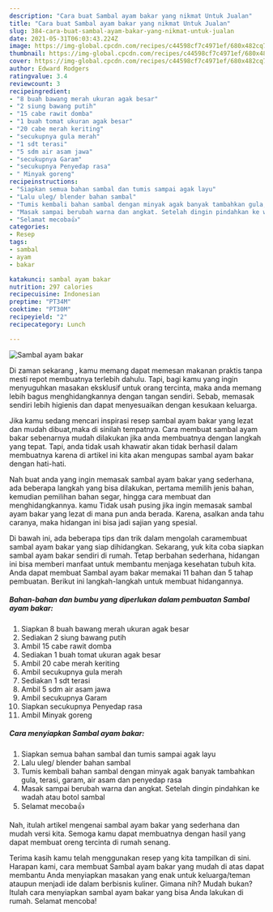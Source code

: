 ```yaml
---
description: "Cara buat Sambal ayam bakar yang nikmat Untuk Jualan"
title: "Cara buat Sambal ayam bakar yang nikmat Untuk Jualan"
slug: 384-cara-buat-sambal-ayam-bakar-yang-nikmat-untuk-jualan
date: 2021-05-31T06:03:43.224Z
image: https://img-global.cpcdn.com/recipes/c44598cf7c4971ef/680x482cq70/sambal-ayam-bakar-foto-resep-utama.jpg
thumbnail: https://img-global.cpcdn.com/recipes/c44598cf7c4971ef/680x482cq70/sambal-ayam-bakar-foto-resep-utama.jpg
cover: https://img-global.cpcdn.com/recipes/c44598cf7c4971ef/680x482cq70/sambal-ayam-bakar-foto-resep-utama.jpg
author: Edward Rodgers
ratingvalue: 3.4
reviewcount: 3
recipeingredient:
- "8 buah bawang merah ukuran agak besar"
- "2 siung bawang putih"
- "15 cabe rawit domba"
- "1 buah tomat ukuran agak besar"
- "20 cabe merah keriting"
- "secukupnya gula merah"
- "1 sdt terasi"
- "5 sdm air asam jawa"
- "secukupnya Garam"
- "secukupnya Penyedap rasa"
- " Minyak goreng"
recipeinstructions:
- "Siapkan semua bahan sambal dan tumis sampai agak layu"
- "Lalu uleg/ blender bahan sambal"
- "Tumis kembali bahan sambal dengan minyak agak banyak tambahkan gula, terasi, garam, air asam dan penyedap rasa"
- "Masak sampai berubah warna dan angkat. Setelah dingin pindahkan ke wadah atau botol sambal"
- "Selamat mecoba👍"
categories:
- Resep
tags:
- sambal
- ayam
- bakar

katakunci: sambal ayam bakar 
nutrition: 297 calories
recipecuisine: Indonesian
preptime: "PT34M"
cooktime: "PT30M"
recipeyield: "2"
recipecategory: Lunch

---
```



![Sambal ayam bakar](https://img-global.cpcdn.com/recipes/c44598cf7c4971ef/680x482cq70/sambal-ayam-bakar-foto-resep-utama.jpg)

Di zaman  sekarang , kamu memang dapat memesan makanan praktis tanpa mesti repot membuatnya terlebih dahulu. Tapi, bagi kamu yang ingin menyuguhkan masakan eksklusif untuk orang tercinta, maka anda memang lebih bagus menghidangkannya dengan tangan sendiri. Sebab, memasak sendiri lebih higienis dan dapat menyesuaikan dengan kesukaan keluarga.

Jika kamu sedang mencari inspirasi resep sambal ayam bakar yang lezat dan mudah dibuat,maka di sinilah tempatnya. Cara membuat sambal ayam bakar  sebenarnya mudah dilakukan jika anda membuatnya dengan langkah yang tepat. Tapi, anda tidak usah khawatir akan tidak berhasil dalam membuatnya 
karena di artikel ini kita akan mengupas sambal ayam bakar dengan hati-hati.  



Nah buat anda yang ingin memasak sambal ayam bakar yang sederhana, ada beberapa langkah yang bisa dilakukan, pertama memilih jenis bahan, kemudian pemilihan bahan segar, hingga cara membuat dan menghidangkannya. kamu Tidak usah pusing jika ingin memasak sambal ayam bakar yang lezat di mana pun anda berada. Karena, asalkan anda  tahu caranya, maka hidangan ini bisa jadi sajian yang spesial.

Di bawah ini, ada beberapa tips dan trik dalam mengolah caramembuat sambal ayam bakar yang siap dihidangkan. Sekarang, yuk kita coba siapkan sambal ayam bakar sendiri di rumah. Tetap berbahan sederhana, hidangan ini bisa memberi manfaat untuk membantu menjaga kesehatan tubuh kita. Anda dapat membuat Sambal ayam bakar memakai 11 bahan dan 5 tahap pembuatan. Berikut ini langkah-langkah untuk membuat hidangannya.

<!--inarticleads1-->

##### Bahan-bahan dan bumbu yang diperlukan dalam pembuatan Sambal ayam bakar:

1. Siapkan 8 buah bawang merah ukuran agak besar
1. Sediakan 2 siung bawang putih
1. Ambil 15 cabe rawit domba
1. Sediakan 1 buah tomat ukuran agak besar
1. Ambil 20 cabe merah keriting
1. Ambil secukupnya gula merah
1. Sediakan 1 sdt terasi
1. Ambil 5 sdm air asam jawa
1. Ambil secukupnya Garam
1. Siapkan secukupnya Penyedap rasa
1. Ambil  Minyak goreng




<!--inarticleads2-->

##### Cara menyiapkan Sambal ayam bakar:

1. Siapkan semua bahan sambal dan tumis sampai agak layu
1. Lalu uleg/ blender bahan sambal
1. Tumis kembali bahan sambal dengan minyak agak banyak tambahkan gula, terasi, garam, air asam dan penyedap rasa
1. Masak sampai berubah warna dan angkat. Setelah dingin pindahkan ke wadah atau botol sambal
1. Selamat mecoba👍




Nah, itulah artikel mengenai  sambal ayam bakar  yang sederhana dan mudah versi kita. Semoga kamu dapat membuatnya dengan hasil yang dapat membuat oreng tercinta di rumah senang. 

Terima kasih kamu telah menggunakan resep yang kita tampilkan di sini. Harapan kami, cara membuat  Sambal ayam bakar yang mudah di atas dapat membantu Anda menyiapkan masakan yang enak untuk keluarga/teman ataupun menjadi ide dalam berbisnis kuliner. Gimana nih? Mudah bukan? Itulah cara menyiapkan sambal ayam bakar yang bisa Anda lakukan di rumah. Selamat mencoba!

